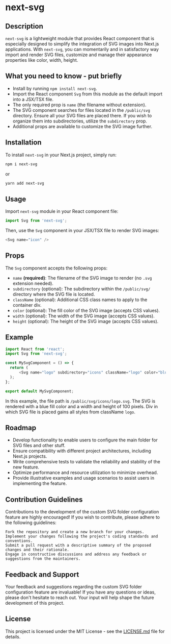 # next-svg

## Description

`next-svg` is a lightweight module that provides React component that is especially designed to simplify the integration of SVG images into Next.js applications. With `next-svg`, you can momentarily and in satisfactory way import and render SVG files, customize and manage their appearance properties like color, width, height.

## What you need to know - put briefly

- Install by running `npm install next-svg`.
- Import the React component `Svg` from this module as the default import into a JSX/TSX file.
- The only required prop is `name` (the filename without extension).
- The SVG component searches for files located in the `/public/svg` directory. Ensure all your SVG files are placed there. If you wish to organize them into subdirectories, utilize the `subdirectory` prop.
- Additional props are available to customize the SVG image further.

## Installation

To install `next-svg` in your Next.js project, simply run:

```bash
npm i next-svg
```
or
```bash
yarn add next-svg
```

## Usage

Import `next-svg` module in your React component file:

```javascript
import Svg from 'next-svg';
```

Then, use the `Svg` component in your JSX/TSX file to render SVG images:

```javascript
<Svg name="icon" />
```

## Props

The `Svg` component accepts the following props:

- `name` **(required)**: The filename of the SVG image to render (no `.svg` extension needed).
- `subdirectory` (optional): The subdirectory within the `/public/svg/` directory where the SVG file is located.
- `className` (optional): Additional CSS class names to apply to the container div.
- `color` (optional): The fill color of the SVG image (accepts CSS values).
- `width` (optional): The width of the SVG image (accepts CSS values).
- `height` (optional): The height of the SVG image (accepts CSS values).

## Example

```javascript
import React from 'react';
import Svg from 'next-svg';

const MySvgComponent = () => {
  return (
      <Svg name="logo" subdirectory="icons" className="logo" color="blue" width={100} height={100} />
  );
};

export default MySvgComponent;
```

In this example, the file path is `/public/svg/icons/logo.svg`. The SVG is rendered with a blue fill color and a width and height of 100 pixels. Div in which SVG file is placed gains all styles from className `logo`.

## Roadmap

- Develop functionality to enable users to configure the main folder for SVG files and other stuff.
- Ensure compatibility with different project architectures, including Next.js projects.
- Write comprehensive tests to validate the reliability and stability of the new feature.
- Optimize performance and resource utilization to minimize overhead.
- Provide illustrative examples and usage scenarios to assist users in implementing the feature.

## Contribution Guidelines

Contributions to the development of the custom SVG folder configuration feature are highly encouraged! If you wish to contribute, please adhere to the following guidelines:

    Fork the repository and create a new branch for your changes.
    Implement your changes following the project's coding standards and conventions.
    Submit a pull request with a descriptive summary of the proposed changes and their rationale.
    Engage in constructive discussions and address any feedback or suggestions from the maintainers.

## Feedback and Support

Your feedback and suggestions regarding the custom SVG folder configuration feature are invaluable! If you have any questions or ideas, please don't hesitate to reach out. Your input will help shape the future development of this project.

## License

This project is licensed under the MIT License - see the [LICENSE.md](LICENSE.md) file for details.